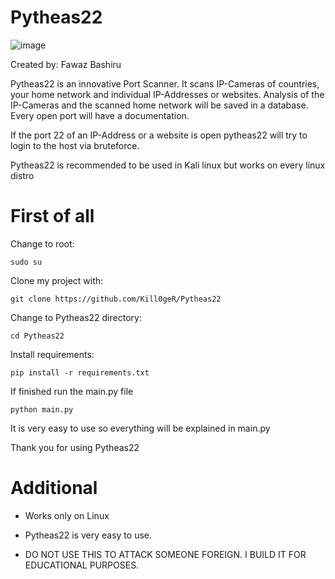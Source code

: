 Pytheas22
=========

![image](https://github.com/Kill0geR/KeyloggerScreenshot/assets/106278241/e0eccdd6-8a59-4d3a-aef6-0419719de5ac)


Created by: Fawaz Bashiru

Pytheas22 is an innovative Port Scanner. It scans IP-Cameras of countries, your home network and individual IP-Addresses or websites. Analysis of the IP-Cameras and the scanned home network will be saved in a database. Every open port will have a documentation.

If the port 22 of an IP-Address or a website is open pytheas22 will try to login to the host via bruteforce.


Pytheas22 is recommended to be used in Kali linux but works on every linux distro

First of all
===========

Change to root:

`sudo su`


Clone my project with:

`git clone https://github.com/Kill0geR/Pytheas22`


Change to Pytheas22 directory:

`cd Pytheas22`


Install requirements:

`pip install -r requirements.txt`


If finished run the main.py file

`python main.py`


It is very easy to use so everything will be explained in main.py

Thank you for using Pytheas22

Additional
==========
* Works only on Linux

* Pytheas22 is very easy to use.

* DO NOT USE THIS TO ATTACK SOMEONE FOREIGN. I BUILD IT FOR EDUCATIONAL PURPOSES.